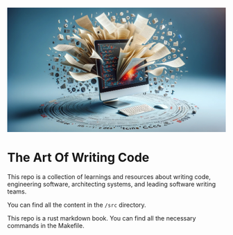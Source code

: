 ![Wallpaper](wallpaper.jpg)

# The Art Of Writing Code

This repo is a collection of learnings and resources about writing code, engineering software, architecting systems, and
leading software writing teams.

You can find all the content in the `/src` directory.

This repo is a rust markdown book. You can find all the necessary commands in the Makefile.
